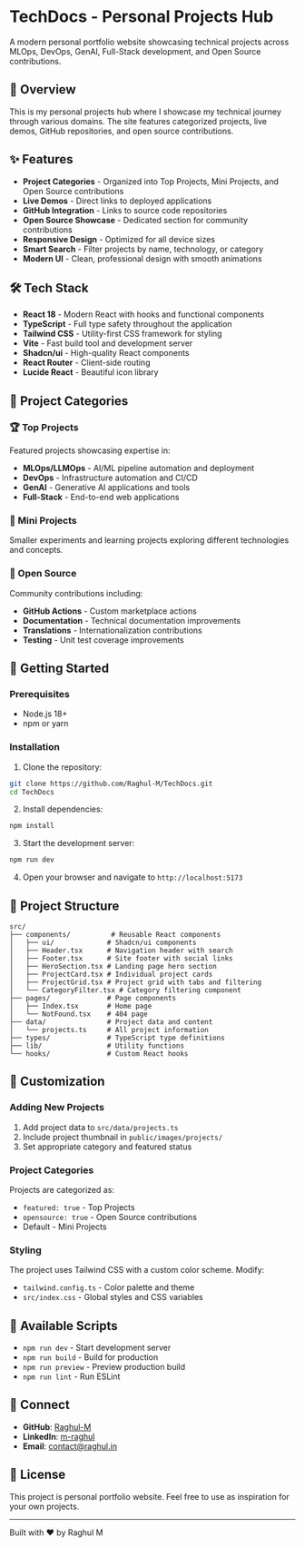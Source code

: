 # TechDocs - Personal Projects Hub

A modern personal portfolio website showcasing technical projects across MLOps, DevOps, GenAI, Full-Stack development, and Open Source contributions.

## 🚀 Overview

This is my personal projects hub where I showcase my technical journey through various domains. The site features categorized projects, live demos, GitHub repositories, and open source contributions.

## ✨ Features

- **Project Categories** - Organized into Top Projects, Mini Projects, and Open Source contributions
- **Live Demos** - Direct links to deployed applications
- **GitHub Integration** - Links to source code repositories
- **Open Source Showcase** - Dedicated section for community contributions
- **Responsive Design** - Optimized for all device sizes
- **Smart Search** - Filter projects by name, technology, or category
- **Modern UI** - Clean, professional design with smooth animations

## 🛠️ Tech Stack

- **React 18** - Modern React with hooks and functional components
- **TypeScript** - Full type safety throughout the application
- **Tailwind CSS** - Utility-first CSS framework for styling
- **Vite** - Fast build tool and development server
- **Shadcn/ui** - High-quality React components
- **React Router** - Client-side routing
- **Lucide React** - Beautiful icon library

## 📂 Project Categories

### 🏆 Top Projects
Featured projects showcasing expertise in:
- **MLOps/LLMOps** - AI/ML pipeline automation and deployment
- **DevOps** - Infrastructure automation and CI/CD
- **GenAI** - Generative AI applications and tools
- **Full-Stack** - End-to-end web applications

### 🧪 Mini Projects
Smaller experiments and learning projects exploring different technologies and concepts.

### 🌟 Open Source
Community contributions including:
- **GitHub Actions** - Custom marketplace actions
- **Documentation** - Technical documentation improvements
- **Translations** - Internationalization contributions
- **Testing** - Unit test coverage improvements

## 🚀 Getting Started

### Prerequisites
- Node.js 18+
- npm or yarn

### Installation

1. Clone the repository:
```bash
git clone https://github.com/Raghul-M/TechDocs.git
cd TechDocs
```

2. Install dependencies:
```bash
npm install
```

3. Start the development server:
```bash
npm run dev
```

4. Open your browser and navigate to `http://localhost:5173`

## 📁 Project Structure

```
src/
├── components/          # Reusable React components
│   ├── ui/             # Shadcn/ui components
│   ├── Header.tsx      # Navigation header with search
│   ├── Footer.tsx      # Site footer with social links
│   ├── HeroSection.tsx # Landing page hero section
│   ├── ProjectCard.tsx # Individual project cards
│   ├── ProjectGrid.tsx # Project grid with tabs and filtering
│   └── CategoryFilter.tsx # Category filtering component
├── pages/              # Page components
│   ├── Index.tsx       # Home page
│   └── NotFound.tsx    # 404 page
├── data/               # Project data and content
│   └── projects.ts     # All project information
├── types/              # TypeScript type definitions
├── lib/                # Utility functions
└── hooks/              # Custom React hooks
```

## 🎨 Customization

### Adding New Projects

1. Add project data to `src/data/projects.ts`
2. Include project thumbnail in `public/images/projects/`
3. Set appropriate category and featured status

### Project Categories

Projects are categorized as:
- `featured: true` - Top Projects
- `opensource: true` - Open Source contributions  
- Default - Mini Projects

### Styling

The project uses Tailwind CSS with a custom color scheme. Modify:
- `tailwind.config.ts` - Color palette and theme
- `src/index.css` - Global styles and CSS variables

## 📜 Available Scripts

- `npm run dev` - Start development server
- `npm run build` - Build for production
- `npm run preview` - Preview production build
- `npm run lint` - Run ESLint

## 🤝 Connect

- **GitHub**: [Raghul-M](https://github.com/Raghul-M)
- **LinkedIn**: [m-raghul](https://www.linkedin.com/in/m-raghul/)
- **Email**: contact@raghul.in

## 📄 License

This project is personal portfolio website. Feel free to use as inspiration for your own projects.

---

Built with ❤️ by Raghul M